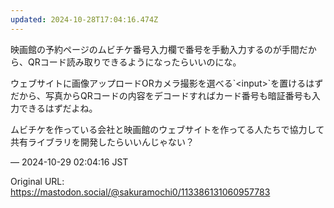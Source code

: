 ```yaml
---
updated: 2024-10-28T17:04:16.474Z
---
```


<p>映画館の予約ページのムビチケ番号入力欄で番号を手動入力するのが手間だから、QRコード読み取りできるようになったらいいのにな。</p><p>ウェブサイトに画像アップロードORカメラ撮影を選べる`&lt;input&gt;`を置けるはずだから、写真からQRコードの内容をデコードすればカード番号も暗証番号も入力できるはずだよね。</p><p>ムビチケを作っている会社と映画館のウェブサイトを作ってる人たちで協力して共有ライブラリを開発したらいいんじゃない？</p>

&mdash; 2024-10-29 02:04:16 JST

Original URL: https://mastodon.social/@sakuramochi0/113386131060957783
